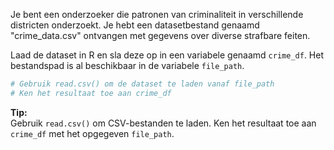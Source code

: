 Je bent een onderzoeker die patronen van criminaliteit in verschillende districten onderzoekt. Je hebt een datasetbestand genaamd "crime_data.csv" ontvangen met gegevens over diverse strafbare feiten.

Laad de dataset in R en sla deze op in een variabele genaamd `crime_df`. Het bestandspad is al beschikbaar in de variabele `file_path`.

```R
# Gebruik read.csv() om de dataset te laden vanaf file_path
# Ken het resultaat toe aan crime_df
```

**Tip:**  
Gebruik `read.csv()` om CSV-bestanden te laden. Ken het resultaat toe aan `crime_df` met het opgegeven `file_path`.
